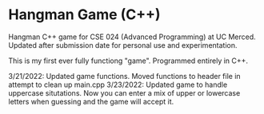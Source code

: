 # Hangman Game (C++)
Hangman C++ game for CSE 024 (Advanced Programming) at UC Merced. Updated after submission date for personal use and experimentation.

This is my first ever fully functiong "game". Programmed entirely in C++.

3/21/2022: Updated game functions. Moved functions to header file in attempt to clean up main.cpp
3/23/2022: Updated game to handle uppercase situtations. Now you can enter a mix of upper or lowercase letters when guessing and the game will accept it.
